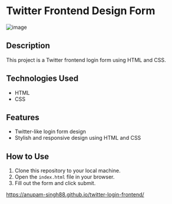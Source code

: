# Twitter Frontend Design Form
![image](https://github.com/anupam-singh88/twitter-login-frontend/assets/89381022/a472bdad-4e39-466f-b97e-ebd414d13b22)

## Description
This project is a Twitter frontend login form using HTML and CSS.

## Technologies Used
- HTML
- CSS

## Features
- Twitter-like login form design
- Stylish and responsive design using HTML and CSS

## How to Use
1. Clone this repository to your local machine.
2. Open the `index.html` file in your browser.
3. Fill out the form and click submit.

https://anupam-singh88.github.io/twitter-login-frontend/
